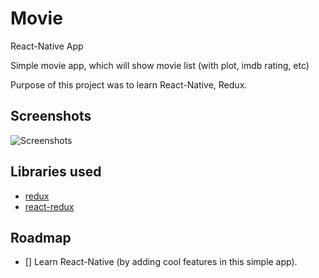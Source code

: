# Movie    
React-Native App

Simple movie app, which will show movie list (with plot, imdb rating, etc)

Purpose of this project was to learn React-Native, Redux.

## Screenshots
![Screenshots](./sample.gif?raw=true "home-page")


## Libraries used
- [redux](https://github.com/reactjs/redux)
- [react-redux](https://github.com/reactjs/react-redux)

## Roadmap
- [] Learn React-Native (by adding cool features in this simple app).